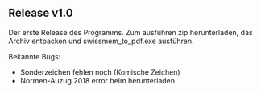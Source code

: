 ## Release v1.0
Der erste Release des Programms.
Zum ausführen zip herunterladen, das Archiv entpacken und swissmem_to_pdf.exe ausführen.

Bekannte Bugs:

- Sonderzeichen fehlen noch (Komische Zeichen)
- Normen-Auzug 2018 error beim herunterladen
